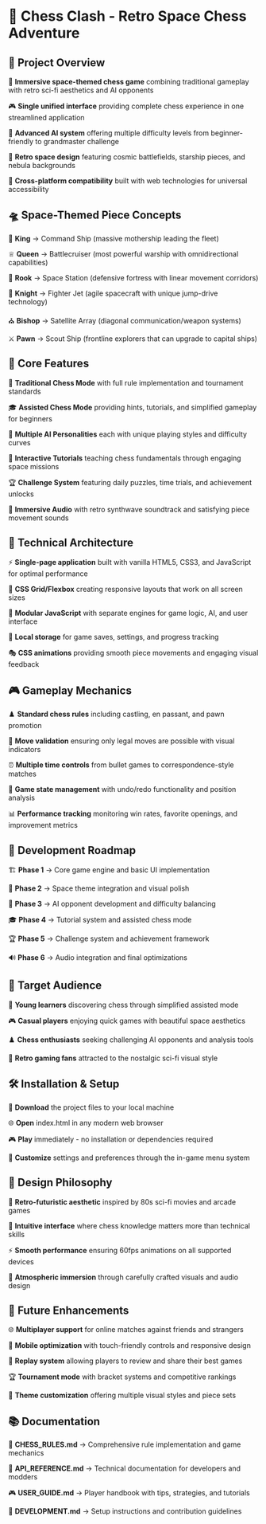 # 🚀 Chess Clash - Retro Space Chess Adventure

## 🎯 Project Overview
🌌 **Immersive space-themed chess game** combining traditional gameplay with retro sci-fi aesthetics and AI opponents

🎮 **Single unified interface** providing complete chess experience in one streamlined application

🤖 **Advanced AI system** offering multiple difficulty levels from beginner-friendly to grandmaster challenge

🎨 **Retro space design** featuring cosmic battlefields, starship pieces, and nebula backgrounds

📱 **Cross-platform compatibility** built with web technologies for universal accessibility

## 🛸 Space-Themed Piece Concepts
👑 **King** → Command Ship (massive mothership leading the fleet)

♕ **Queen** → Battlecruiser (most powerful warship with omnidirectional capabilities)

🏰 **Rook** → Space Station (defensive fortress with linear movement corridors)

🐎 **Knight** → Fighter Jet (agile spacecraft with unique jump-drive technology)

⛪ **Bishop** → Satellite Array (diagonal communication/weapon systems)

⚔️ **Pawn** → Scout Ship (frontline explorers that can upgrade to capital ships)

## 🎯 Core Features
🎲 **Traditional Chess Mode** with full rule implementation and tournament standards

🎓 **Assisted Chess Mode** providing hints, tutorials, and simplified gameplay for beginners

🧠 **Multiple AI Personalities** each with unique playing styles and difficulty curves

🎪 **Interactive Tutorials** teaching chess fundamentals through engaging space missions

🏆 **Challenge System** featuring daily puzzles, time trials, and achievement unlocks

🎵 **Immersive Audio** with retro synthwave soundtrack and satisfying piece movement sounds

## 🔧 Technical Architecture
⚡ **Single-page application** built with vanilla HTML5, CSS3, and JavaScript for optimal performance

🎨 **CSS Grid/Flexbox** creating responsive layouts that work on all screen sizes

🧮 **Modular JavaScript** with separate engines for game logic, AI, and user interface

💾 **Local storage** for game saves, settings, and progress tracking

🎭 **CSS animations** providing smooth piece movements and engaging visual feedback

## 🎮 Gameplay Mechanics
♟️ **Standard chess rules** including castling, en passant, and pawn promotion

🎯 **Move validation** ensuring only legal moves are possible with visual indicators

⏰ **Multiple time controls** from bullet games to correspondence-style matches

🔄 **Game state management** with undo/redo functionality and position analysis

📊 **Performance tracking** monitoring win rates, favorite openings, and improvement metrics

## 🚀 Development Roadmap
🏗️ **Phase 1** → Core game engine and basic UI implementation

🎨 **Phase 2** → Space theme integration and visual polish

🤖 **Phase 3** → AI opponent development and difficulty balancing

🎓 **Phase 4** → Tutorial system and assisted chess mode

🏆 **Phase 5** → Challenge system and achievement framework

🔊 **Phase 6** → Audio integration and final optimizations

## 🎯 Target Audience
👶 **Young learners** discovering chess through simplified assisted mode

🎮 **Casual players** enjoying quick games with beautiful space aesthetics

♟️ **Chess enthusiasts** seeking challenging AI opponents and analysis tools

🎨 **Retro gaming fans** attracted to the nostalgic sci-fi visual style

## 🛠️ Installation & Setup
📁 **Download** the project files to your local machine

🌐 **Open** index.html in any modern web browser

🎮 **Play** immediately - no installation or dependencies required

💾 **Customize** settings and preferences through the in-game menu system

## 🎨 Design Philosophy
🌌 **Retro-futuristic aesthetic** inspired by 80s sci-fi movies and arcade games

🎯 **Intuitive interface** where chess knowledge matters more than technical skills

⚡ **Smooth performance** ensuring 60fps animations on all supported devices

🎵 **Atmospheric immersion** through carefully crafted visuals and audio design

## 🔮 Future Enhancements
🌐 **Multiplayer support** for online matches against friends and strangers

📱 **Mobile optimization** with touch-friendly controls and responsive design

🎥 **Replay system** allowing players to review and share their best games

🏆 **Tournament mode** with bracket systems and competitive rankings

🎨 **Theme customization** offering multiple visual styles and piece sets

## 📚 Documentation
📖 **CHESS_RULES.md** → Comprehensive rule implementation and game mechanics

🎯 **API_REFERENCE.md** → Technical documentation for developers and modders

🎮 **USER_GUIDE.md** → Player handbook with tips, strategies, and tutorials

🔧 **DEVELOPMENT.md** → Setup instructions and contribution guidelines
